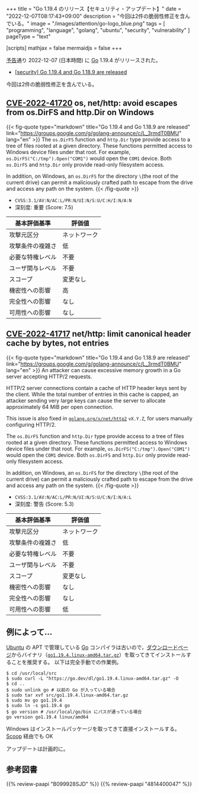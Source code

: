 +++
title = "Go 1.19.4 のリリース【セキュリティ・アップデート】"
date =  "2022-12-07T08:17:43+09:00"
description = "今回は2件の脆弱性修正を含んでいる。"
image = "/images/attention/go-logo_blue.png"
tags  = [ "programming", "language", "golang", "ubuntu", "security", "vulnerability" ]
pageType = "text"

[scripts]
  mathjax = false
  mermaidjs = false
+++

[予告](https://groups.google.com/g/golang-announce/c/v2KvT18_yCg "[security] Go 1.19.4 and Go 1.18.9 pre-announcement")通り 2022-12-07 (日本時間) に [Go] 1.19.4 がリリースされた。

- [[security] Go 1.19.4 and Go 1.18.9 are released](https://groups.google.com/g/golang-announce/c/L_3rmdT0BMU)

今回は2件の脆弱性修正を含んでいる。

## [CVE-2022-41720] os, net/http: avoid escapes from os.DirFS and http.Dir on Windows

{{< fig-quote type="markdown" title="Go 1.19.4 and Go 1.18.9 are released" link="https://groups.google.com/g/golang-announce/c/L_3rmdT0BMU" lang="en" >}}
The `os.DirFS` function and `http.Dir` type provide access to a tree of files rooted at a given directory. These functions permitted access to Windows device files under that root. For example, `os.DirFS("C:/tmp").Open("COM1")` would open the `COM1` device. Both `os.DirFS` and `http.Dir` only provide read-only filesystem access.

In addition, on Windows, an `os.DirFS` for the directory `\`(the root of the current drive) can permit a maliciously crafted path to escape from the drive and access any path on the system.
{{< /fig-quote >}}

- `CVSS:3.1/AV:N/AC:L/PR:N/UI:N/S:U/C:H/I:N/A:N`
- 深刻度: 重要 (Score: 7.5)

| 基本評価基準 | 評価値 |
|--------|-------|
| 攻撃元区分 | ネットワーク |
| 攻撃条件の複雑さ | 低 |
| 必要な特権レベル | 不要 |
| ユーザ関与レベル | 不要 |
| スコープ | 変更なし |
| 機密性への影響 | 高 |
| 完全性への影響 | なし |
| 可用性への影響 | なし |

## [CVE-2022-41717] net/http: limit canonical header cache by bytes, not entries

{{< fig-quote type="markdown" title="Go 1.19.4 and Go 1.18.9 are released" link="https://groups.google.com/g/golang-announce/c/L_3rmdT0BMU" lang="en" >}}
An attacker can cause excessive memory growth in a Go server accepting HTTP/2 requests.

HTTP/2 server connections contain a cache of HTTP header keys sent by the client. While the total number of entries in this cache is capped, an attacker sending very large keys can cause the server to allocate approximately 64 MiB per open connection.

This issue is also fixed in [`golang.org/x/net/http2`](http://golang.org/x/net/http2) `vX.Y.Z`, for users manually configuring HTTP/2.


The `os.DirFS` function and `http.Dir` type provide access to a tree of files rooted at a given directory. These functions permitted access to Windows device files under that root. For example, `os.DirFS("C:/tmp").Open("COM1")` would open the `COM1` device. Both `os.DirFS` and `http.Dir` only provide read-only filesystem access.

In addition, on Windows, an `os.DirFS` for the directory `\`(the root of the current drive) can permit a maliciously crafted path to escape from the drive and access any path on the system.
{{< /fig-quote >}}

- `CVSS:3.1/AV:N/AC:L/PR:N/UI:N/S:U/C:N/I:N/A:L`
- 深刻度: 警告 (Score: 5.3)

| 基本評価基準 | 評価値 |
|--------|-------|
| 攻撃元区分 | ネットワーク |
| 攻撃条件の複雑さ | 低 |
| 必要な特権レベル | 不要 |
| ユーザ関与レベル | 不要 |
| スコープ | 変更なし |
| 機密性への影響 | なし |
| 完全性への影響 | なし |
| 可用性への影響 | 低 |

## 例によって...

[Ubuntu] の APT で管理している [Go] コンパイラは古いので，[ダウンロードページ](https://go.dev/dl/ "Downloads - go.dev")からバイナリ（[`go1.19.4.linux-amd64.tar.gz`](https://go.dev/dl/go1.19.4.linux-amd64.tar.gz)）を取ってきてインストールすることを推奨する。
以下は完全手動での作業例。

```text
$ cd /usr/local/src
$ sudo curl -L "https://go.dev/dl/go1.19.4.linux-amd64.tar.gz" -O
$ cd ..
$ sudo unlink go # 以前の Go が入っている場合
$ sudo tar xvf src/go1.19.4.linux-amd64.tar.gz
$ sudo mv go go1.19.4
$ sudo ln -s go1.19.4 go
$ go version # /usr/local/go/bin にパスが通っている場合
go version go1.19.4 linux/amd64
```

Windows はインストールパッケージを取ってきて直接インストールする。
[Scoop] 経由でも OK

アップデートは計画的に。

[Go]: https://go.dev/
[Ubuntu]: https://www.ubuntu.com/ "The leading operating system for PCs, IoT devices, servers and the cloud | Ubuntu"
[Scoop]: https://scoop.sh/
[CVE-2022-41720]: https://nvd.nist.gov/vuln/detail/CVE-2022-41720
[CVE-2022-41717]: https://nvd.nist.gov/vuln/detail/CVE-2022-41717

## 参考図書

{{% review-paapi "B099928SJD" %}} <!-- プログラミング言語Go -->
{{% review-paapi "4814400047" %}} <!-- 初めてのGo言語 -->
